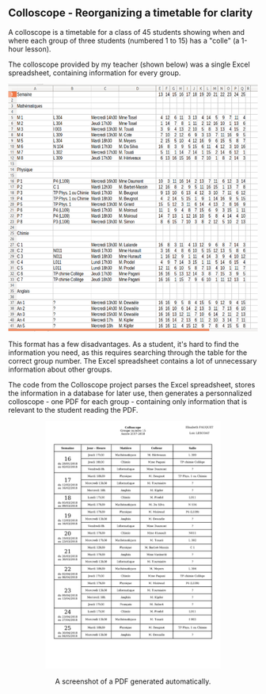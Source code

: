 ## Colloscope - Reorganizing a timetable for clarity

A colloscope is a timetable for a class of 45 students
showing when and where each
group of three students (numbered 1 to 15) has a "colle"
(a 1-hour lesson).

The colloscope provided by my teacher (shown below) was a single Excel spreadsheet, 
containing information for every group.

<p align="center"><img src="img/screenshot_of_excel_file_colloscope.png"
 height=500 alt="screenshot_of_excel_file_colloscope.png"></img></p>


This format has a few disadvantages.
 As a student, it's hard to find the information you need, as this 
requires searching through the table for the correct group number. 
The Excel spreadsheet contains a lot of unnecessary information about other groups.

The code from the Colloscope project parses the Excel spreadsheet, 
stores the information in a database for later use, then generates a 
personnalized colloscope - one PDF for each group - containing
 only information that is
relevant to the student reading the PDF.

<p align="center"><img src="img/screenshot_of_group_15_s_pdf.jpg"
 height=500 alt="screenshot_of_group_15_s_PDF.jpg"></img></p>
 
<p align="center">A screenshot of a PDF generated automatically.</p>